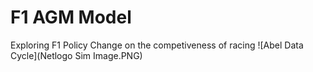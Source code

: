 # F1 AGM Model
Exploring F1 Policy Change on the competiveness of racing
![Abel Data Cycle](Netlogo Sim Image.PNG)

